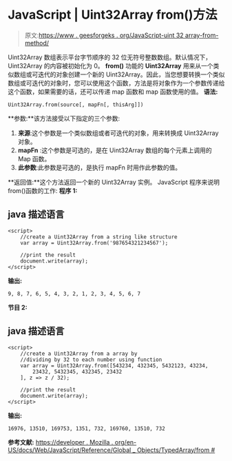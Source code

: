 # JavaScript | Uint32Array from()方法

> 原文:[https://www . geesforgeks . org/JavaScript-uint 32 array-from-method/](https://www.geeksforgeeks.org/javascript-uint32array-from-method/)

Uint32Array 数组表示平台字节顺序的 32 位无符号整数数组。默认情况下，Uint32Array 的内容被初始化为 0。
**from()** 功能的 **Uint32Array** 用来从一个类似数组或可迭代的对象创建一个新的 Uint32Array。因此，当您想要转换一个类似数组或可迭代的对象时，您可以使用这个函数，方法是将对象作为一个参数传递给这个函数，如果需要的话，还可以传递 map 函数和 map 函数使用的值。
**语法:**

```
Uint32Array.from(source[, mapFn[, thisArg]])
```

**参数:**该方法接受以下指定的三个参数:

1.  **来源**:这个参数是一个类似数组或者可迭代的对象，用来转换成 Uint32Array 对象。
2.  **mapFn** :这个参数是可选的，是在 Uint32Array 数组的每个元素上调用的 Map 函数。
3.  **此参数**:此参数是可选的，是执行 mapFn 时用作此参数的值。

**返回值:**这个方法返回一个新的 Uint32Array 实例。
JavaScript 程序来说明 from()函数的工作:
**程序 1:**

## java 描述语言

```
<script>
    //create a Uint32Array from a string like structure
    var array = Uint32Array.from('987654321234567');

    //print the result
    document.write(array);
</script>
```

**输出:**

```
9, 8, 7, 6, 5, 4, 3, 2, 1, 2, 3, 4, 5, 6, 7
```

**节目 2:**

## java 描述语言

```
<script>
    //create a Uint32Array from a array by
    //dividing by 32 to each number using function
    var array = Uint32Array.from([543234, 432345, 5432123, 43234,
        23432, 5432345, 432345, 23432
    ], z => z / 32);

    //print the result
    document.write(array);
</script>
```

**输出:**

```
16976, 13510, 169753, 1351, 732, 169760, 13510, 732
```

**参考文献:**
[https://developer . Mozilla . org/en-US/docs/Web/JavaScript/Reference/Global _ Objects/TypedArray/from #](https://developer.mozilla.org/en-US/docs/Web/JavaScript/Reference/Global_Objects/TypedArray/from#)